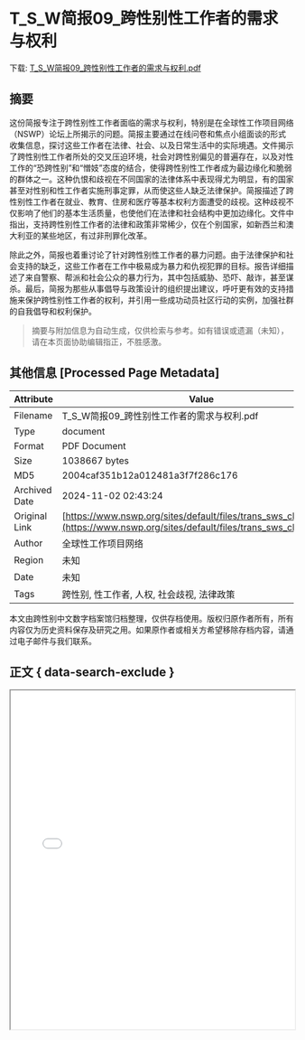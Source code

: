 # T_S_W简报09_跨性别性工作者的需求与权利

<!-- tcd_download_link -->
下载: <a href="../T_S_W简报09_跨性别性工作者的需求与权利.pdf" download>T_S_W简报09_跨性别性工作者的需求与权利.pdf</a>
<!-- tcd_download_link_end -->

## 摘要

<!-- tcd_abstract -->
这份简报专注于跨性别性工作者面临的需求与权利，特别是在全球性工作项目网络（NSWP）论坛上所揭示的问题。简报主要通过在线问卷和焦点小组面谈的形式收集信息，探讨这些工作者在法律、社会、以及日常生活中的实际境遇。文件揭示了跨性别性工作者所处的交叉压迫环境，社会对跨性别偏见的普遍存在，以及对性工作的“恐跨性别”和“憎妓”态度的结合，使得跨性别性工作者成为最边缘化和脆弱的群体之一。这种仇恨和歧视在不同国家的法律体系中表现得尤为明显，有的国家甚至对性别和性工作者实施刑事定罪，从而使这些人缺乏法律保护。简报描述了跨性别性工作者在就业、教育、住房和医疗等基本权利方面遭受的歧视。这种歧视不仅影响了他们的基本生活质量，也使他们在法律和社会结构中更加边缘化。文件中指出，支持跨性别性工作者的法律和政策非常稀少，仅在个别国家，如新西兰和澳大利亚的某些地区，有过非刑罪化改革。

除此之外，简报也着重讨论了针对跨性别性工作者的暴力问题。由于法律保护和社会支持的缺乏，这些工作者在工作中极易成为暴力和仇视犯罪的目标。报告详细描述了来自警察、帮派和社会公众的暴力行为，其中包括威胁、恐吓、敲诈，甚至谋杀。最后，简报为那些从事倡导与政策设计的组织提出建议，呼吁更有效的支持措施来保护跨性别性工作者的权利，并引用一些成功动员社区行动的实例，加强社群的自我倡导和权利保护。

<!-- tcd_abstract_end -->

> 摘要与附加信息为自动生成，仅供检索与参考。如有错误或遗漏（未知），请在本页面协助编辑指正，不胜感激。

## 其他信息 [Processed Page Metadata]

| Attribute       | Value                                  |
|-----------------|----------------------------------------|
| Filename        | T_S_W简报09_跨性别性工作者的需求与权利.pdf                             |
| Type            | document                                 |
| Format          | PDF Document                               |
| Size            | 1038667 bytes                           |
| MD5             | 2004caf351b12a012481a3f7f286c176                                  |
| Archived Date   | 2024-11-02 02:43:24                             |
| Original Link   | [https://www.nswp.org/sites/default/files/trans_sws_chinese.pdf](https://www.nswp.org/sites/default/files/trans_sws_chinese.pdf)                         |
| Author          | 全球性工作项目网络                               |
| Region          | 未知                               |
| Date            | 未知                                 |
| Tags            | 跨性别, 性工作者, 人权, 社会歧视, 法律政策                                 |

本文由跨性别中文数字档案馆归档整理，仅供存档使用。版权归原作者所有，所有内容仅为历史资料保存及研究之用。如果原作者或相关方希望移除存档内容，请通过电子邮件与我们联系。

## 正文 { data-search-exclude }

<!-- tcd_main_text -->
<iframe src="../T_S_W简报09_跨性别性工作者的需求与权利.pdf" width="100%" height="600px">
    <p>无法显示PDF，请下载查看。</p>
</iframe>
<!-- tcd_main_text_end -->

